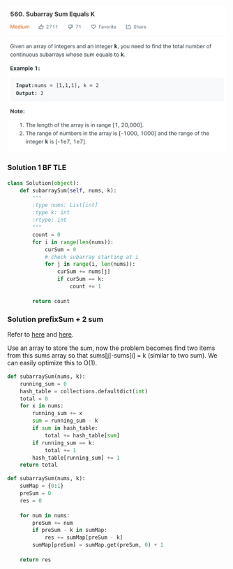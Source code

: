 ![](../images/560.png)
### Solution 1 BF TLE
```python
class Solution(object):
    def subarraySum(self, nums, k):
        """
        :type nums: List[int]
        :type k: int
        :rtype: int
        """
        count = 0
        for i in range(len(nums)):
            curSum = 0
            # check subarray starting at i
            for j in range(i, len(nums)):
                curSum += nums[j]
                if curSum == k:
                    count += 1

        return count
```
### Solution prefixSum + 2 sum
Refer to [here](https://leetcode.com/problems/subarray-sum-equals-k/discuss/190674/Python-O(n)-Based-on-%22running_sum%22-concept-of-%22Cracking-the-coding-interview%22-book) and [here](https://leetcode.com/problems/subarray-sum-equals-k/discuss/102106/Java-Solution-PreSum-%2B-HashMap).

Use an array to store the sum, now the problem becomes find two items from this sums array so that sums[j]-sums[i] = k (similar to two sum). We can easily optimize this to O(1).
```python
def subarraySum(nums, k):
    running_sum = 0
    hash_table = collections.defaultdict(int)
    total = 0
    for x in nums:
        running_sum += x
        sum = running_sum - k
        if sum in hash_table:
            total += hash_table[sum]
        if running_sum == k:
            total += 1
        hash_table[running_sum] += 1
    return total
```

```python
def subarraySum(nums, k):
    sumMap = {0:1}
    preSum = 0
    res = 0

    for num in nums:
        preSum += num
        if preSum - k in sumMap:
            res += sumMap[preSum - k]
        sumMap[preSum] = sumMap.get(preSum, 0) + 1

    return res
```